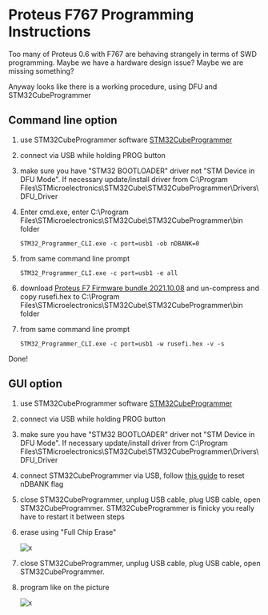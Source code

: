 # Proteus F767 Programming Instructions

Too many of Proteus 0.6 with F767 are behaving strangely in terms of SWD programming. Maybe we have a hardware design issue? Maybe we are missing something?

Anyway looks like there is a working procedure, using DFU and STM32CubeProgrammer

## Command line option

1. use STM32CubeProgrammer software [STM32CubeProgrammer](https://www.st.com/en/development-tools/stm32cubeprog.html)

2. connect via USB while holding PROG button

3. make sure you have "STM32 BOOTLOADER" driver not "STM Device in DFU Mode". If necessary update/install driver from C:\Program Files\STMicroelectronics\STM32Cube\STM32CubeProgrammer\Drivers\DFU_Driver

4. Enter cmd.exe, enter C:\Program Files\STMicroelectronics\STM32Cube\STM32CubeProgrammer\bin folder

   ```shell
   STM32_Programmer_CLI.exe -c port=usb1 -ob nDBANK=0
   ```

5. from same command line prompt

   ```shell
   STM32_Programmer_CLI.exe -c port=usb1 -e all
   ```

6. download [Proteus F7 Firmware bundle 2021.10.08](https://github.com/rusefi/rusefi/releases/download/2021.10.08_release/rusefi_bundle_proteus_f7.zip) and un-compress and copy rusefi.hex to C:\Program Files\STMicroelectronics\STM32Cube\STM32CubeProgrammer\bin folder

7. from same command line prompt

   ```shell
   STM32_Programmer_CLI.exe -c port=usb1 -w rusefi.hex -v -s
   ```

Done!

## GUI option

1. use STM32CubeProgrammer software [STM32CubeProgrammer](https://www.st.com/en/development-tools/stm32cubeprog.html)

2. connect via USB while holding PROG button

3. make sure you have "STM32 BOOTLOADER" driver not "STM Device in DFU Mode". If necessary update/install driver from C:\Program Files\STMicroelectronics\STM32Cube\STM32CubeProgrammer\Drivers\DFU_Driver

4. connect STM32CubeProgrammer via USB, follow [this guide](HOWTO-nDBANK) to reset nDBANK flag

5. close STM32CubeProgrammer, unplug USB cable, plug USB cable, open STM32CubeProgrammer. STM32CubeProgrammer is finicky you really have to restart it between steps

6. erase using "Full Chip Erase"

   ![x](Images/erase-using-STM32CubeProgrammer.png)

7. close STM32CubeProgrammer, unplug USB cable, plug USB cable, open STM32CubeProgrammer.

8. program like on the picture

   ![x](Images/program-using-STM32CubeProgrammer.png)
